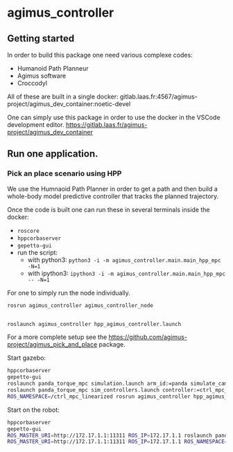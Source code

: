 # agimus_controller

## Getting started

In order to build this package one need various complexe codes:

- Humanoid Path Planneur
- Agimus software
- Croccodyl

All of these are built in a single docker:
gitlab.laas.fr:4567/agimus-project/agimus_dev_container:noetic-devel

One can simply use this package in order to use the docker in the VSCode
development editor.
https://gitlab.laas.fr/agimus-project/agimus_dev_container

## Run one application.

### Pick an place scenario using HPP

We use the Humnaoid Path Planner in order to get a path and then build a whole-body model predictive controller that tracks the planned trajectory.

Once the code is built one can run these in several terminals inside the docker:
- `roscore`
- `hppcorbaserver`
- `gepetto-gui`
- run the script:
    - with python3: `python3 -i -m agimus_controller.main.main_hpp_mpc -N=1`
    - with ipython3: `ipython3 -i -m agimus_controller.main.main_hpp_mpc -- -N=1`

For one to simply run the node individually.

```bash
rosrun agimus_controller agimus_controller_node
```

```bash

roslaunch agimus_controller hpp_agimus_controller.launch
```

For a more complete setup see the
https://github.com/agimus-project/agimus_pick_and_place
package.

Start gazebo:
```bash
hppcorbaserver
gepetto-gui
roslaunch panda_torque_mpc simulation.launch arm_id:=panda simulate_camera:=false
roslaunch panda_torque_mpc sim_controllers.launch controller:=ctrl_mpc_linearized
ROS_NAMESPACE=/ctrl_mpc_linearized rosrun agimus_controller hpp_agimus_controller_node
```

Start on the robot:
```bash
hppcorbaserver
gepetto-gui
ROS_MASTER_URI=http://172.17.1.1:11311 ROS_IP=172.17.1.1 roslaunch panda_torque_mpc real_controllers.launch controller:=ctrl_mpc_linearized robot_ip:=172.17.1.3 robot:=panda
ROS_MASTER_URI=http://172.17.1.1:11311 ROS_IP=172.17.1.1 ROS_NAMESPACE=/ctrl_mpc_linearized rosrun agimus_controller hpp_agimus_controller_node
```
